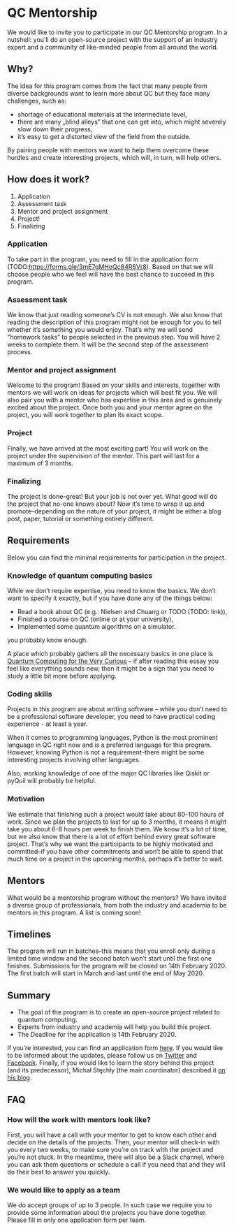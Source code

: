 # QC Mentorship

We would like to invite you to participate in our QC Mentorship program.
In a nutshell: you’ll do an open-source project with the support of an industry expert and a community of like-minded people from all around the world.

## Why?

The idea for this program comes from the fact that many people from diverse backgrounds want to learn more about QC but they face many challenges, such as:

- shortage of educational materials at the intermediate level,
- there are many „blind alleys” that one can get into, which might severely slow down their progress,
- it’s easy to get a distorted view of the field from the outside.

By pairing people with mentors we want to help them overcome these hurdles and create interesting projects, which will, in turn, will help others.

## How does it work?

1. Application
2. Assessment task
3. Mentor and project assignment
4. Project!
5. Finalizing

### Application

To take part in the program, you need to fill in the application form (TODO:https://forms.gle/3mE7gMHoQc84R6Vr8). Based on that we will choose people who we feel will have the best chance to succeed in this program.

### Assessment task

We know that just reading someone’s CV is not enough. We also know that reading the description of this program might not be enough for you to tell whether it’s something you would enjoy.
That’s why we will send “homework tasks” to people selected in the previous step. You will have 2 weeks to complete them. It will be the second step of the assessment process.

### Mentor and project assignment

Welcome to the program! Based on your skills and interests, together with mentors we will work on ideas for projects which will best fit you. We will also pair you with a mentor who has expertise in this area and is genuinely excited about the project.
Once both you and your mentor agree on the project, you will work together to plan its exact scope.

### Project

Finally, we have arrived at the most exciting part! You will work on the project under the supervision of the mentor.
This part will last for a maximum of 3 months.

### Finalizing

The project is done–great! But your job is not over yet. What good will do the project that no-one knows about? Now it’s time to wrap it up and promote–depending on the nature of your project, it might be either a blog post, paper, tutorial or something entirely different.

## Requirements

Below you can find the minimal requirements for participation in the project.


### Knowledge of quantum computing basics

While we don’t require expertise, you need to know the basics. We don’t want to specify it exactly, but if you have done any of the things below:

- Read a book about QC (e.g.: Nielsen and Chuang or TODO (TODO: link)),
- Finished a course on QC (online or at your university),
- Implemented some quantum algorithms on a simulator.

you probably know enough.

A place which probably gathers all the necessary basics in one place is [Quantum Computing for the Very Curious](https://quantum.country) – if after reading this essay you feel like everything sounds new, then it might be a sign that you need to study a little bit more before applying.

### Coding skills

Projects in this program are about writing software – while you don’t need to be a professional software developer, you need to have practical coding experience - at least a year.

When it comes to programming languages, Python is the most prominent language in QC right now and is a preferred language for this program. However, knowing Python is not a requirement–there might be some interesting projects involving other languages.

Also, working knowledge of one of the major QC libraries like Qiskit or pyQuil will probably be helpful.

### Motivation

We estimate that finishing such a project would take about 80-100 hours of work. Since we plan the projects to last for up to 3 months, it means it might take you about 6-8 hours per week to finish them.
We know it’s a lot of time, but we also know that there is a lot of effort behind every great software project.
That’s why we want the participants to be highly motivated and committed–if you have other commitments and won’t be able to spend that much time on a project in the upcoming months, perhaps it’s better to wait.

## Mentors

What would be a mentorship program without the mentors?
We have invited a diverse group of professionals, from both the industry and academia to be mentors in this program. A list is coming soon!

## Timelines

The program will run in batches–this means that you enroll only during a limited time window and the second batch won’t start until the first one finishes.
Submissions for the program will be closed on 14th February 2020.
The first batch will start in March and last until the end of May 2020.

## Summary

- The goal of the program is to create an open-source project related to quantum computing.
- Experts from industry and academia will help you build this project.
- The Deadline for the application is 14th February 2020.

If you’re interested, you can find an application form [here](https://forms.gle/3mE7gMHoQc84R6Vr8).
If you would like to be informed about the updates, please follow us on [Twitter](https://twitter.com/qosfoundation) and [Facebook](https://www.facebook.com/quantumOSfoundation).
Finally, if you would like to learn the story behind this project (and its predecessor), Michał Stęchły (the main coordinator) described it [on his blog](https://www.mustythoughts.com/post/qc-mentorship-program-backstory).

## FAQ

### How will the work with mentors look like?
First, you will have a call with your mentor to get to know each other and decide on the details of the projects.
Then, your mentor will check-in with you every two weeks, to make sure you’re on track with the project and you’re not stuck.
In the meantime, there will also be a Slack channel, where you can ask them questions or schedule a call if you need that and they will do their best to answer you quickly.

### We would like to apply as a team

We do accept groups of up to 3 people. In such case we require you to provide some information about the projects you have done together.
Please fill in only one application form per team.
